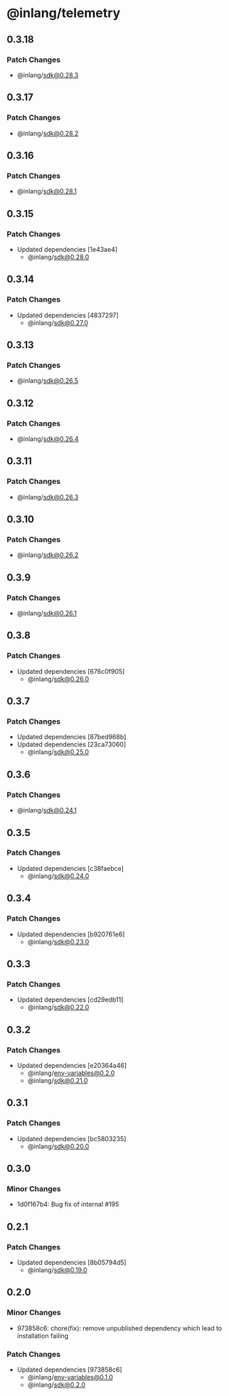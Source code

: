 # @inlang/telemetry

## 0.3.18

### Patch Changes

- @inlang/sdk@0.28.3

## 0.3.17

### Patch Changes

- @inlang/sdk@0.28.2

## 0.3.16

### Patch Changes

- @inlang/sdk@0.28.1

## 0.3.15

### Patch Changes

- Updated dependencies [1e43ae4]
  - @inlang/sdk@0.28.0

## 0.3.14

### Patch Changes

- Updated dependencies [4837297]
  - @inlang/sdk@0.27.0

## 0.3.13

### Patch Changes

- @inlang/sdk@0.26.5

## 0.3.12

### Patch Changes

- @inlang/sdk@0.26.4

## 0.3.11

### Patch Changes

- @inlang/sdk@0.26.3

## 0.3.10

### Patch Changes

- @inlang/sdk@0.26.2

## 0.3.9

### Patch Changes

- @inlang/sdk@0.26.1

## 0.3.8

### Patch Changes

- Updated dependencies [676c0f905]
  - @inlang/sdk@0.26.0

## 0.3.7

### Patch Changes

- Updated dependencies [87bed968b]
- Updated dependencies [23ca73060]
  - @inlang/sdk@0.25.0

## 0.3.6

### Patch Changes

- @inlang/sdk@0.24.1

## 0.3.5

### Patch Changes

- Updated dependencies [c38faebce]
  - @inlang/sdk@0.24.0

## 0.3.4

### Patch Changes

- Updated dependencies [b920761e6]
  - @inlang/sdk@0.23.0

## 0.3.3

### Patch Changes

- Updated dependencies [cd29edb11]
  - @inlang/sdk@0.22.0

## 0.3.2

### Patch Changes

- Updated dependencies [e20364a46]
  - @inlang/env-variables@0.2.0
  - @inlang/sdk@0.21.0

## 0.3.1

### Patch Changes

- Updated dependencies [bc5803235]
  - @inlang/sdk@0.20.0

## 0.3.0

### Minor Changes

- 1d0f167b4: Bug fix of internal #195

## 0.2.1

### Patch Changes

- Updated dependencies [8b05794d5]
  - @inlang/sdk@0.19.0

## 0.2.0

### Minor Changes

- 973858c6: chore(fix): remove unpublished dependency which lead to installation failing

### Patch Changes

- Updated dependencies [973858c6]
  - @inlang/env-variables@0.1.0
  - @inlang/sdk@0.2.0
